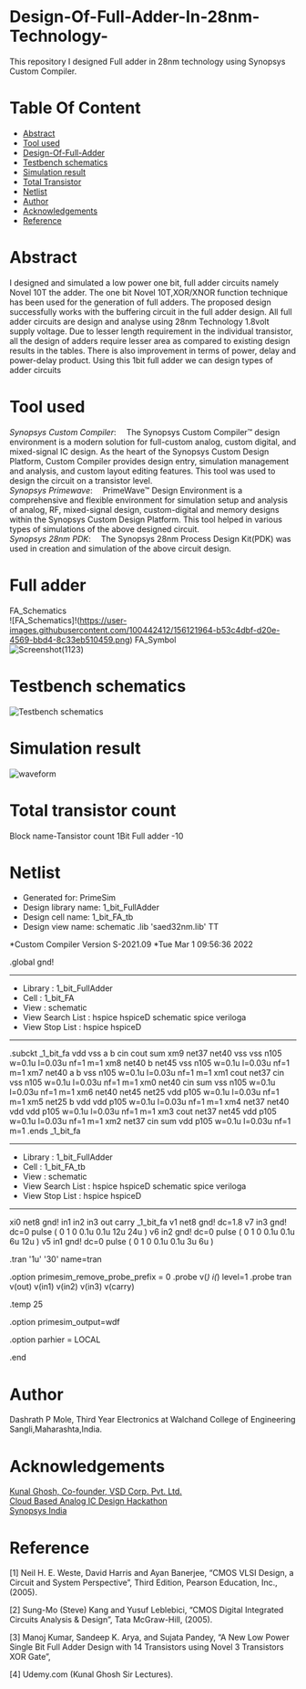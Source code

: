 # Design-Of-Full-Adder-In-28nm-Technology-

This repository I designed Full adder in 28nm technology using Synopsys Custom Compiler.

# Table Of Content <br/>
* [Abstract](https://github.com/DashrathMole/Design-Of-Full-Adder/edit/main/README.md#abstract-)<br/>
* [Tool used](https://github.com/DashrathMole/Design-Of-Full-Adder/edit/main/README.md#tool-used)<br/>
* [Design-Of-Full-Adder](https://github.com/DashrathMole/Design-Of-Full-Adder/edit/main/README.md#Design-Of-Full-Adder)<br/>
* [Testbench schematics ](https://github.com/DashrathMole/Design-Of-Full-Adder/edit/main/README.md#Testbench-schematics)<br/>
* [Simulation result](https://github.com/DashrathMole/Design-Of-Full-Adder-In-28nm-Technology/edit/main/README.md#simulation-result)<br/>
* [Total Transistor ](https://github.com/DashrathMole/Design-Of-Full-Adder-In-28nm-Technology/blob/main/README.md#transistor-count-for-each-block)   <br/>
* [Netlist](https://github.com/DashrathMole/Design-Of-Full-Adder/edit/main/README.md#netlist)<br/>
* [Author](https://github.com/DashrathMole/Design-Of-Full-Adder/edit/main/README.md#author)<br/>
* [Acknowledgements](https://github.com/DashrathMole/Design-Of-Full-Adder/edit/main/README.md#acknowledgements-)<br/>
* [Reference](https://github.com/DashrathMole/Design-Of-Full-Adder/edit/main/README.md#reference-)<br/>
# Abstract <br/>
I designed and simulated a low power one bit, full adder circuits namely Novel 10T the adder.  The one bit Novel 10T,XOR/XNOR function technique has been used for the generation of full adders. The proposed design successfully works with the buffering circuit in the full adder design. All full adder circuits are design and analyse using 28nm Technology 1.8volt supply voltage. Due to lesser length requirement in the individual transistor, all the design of adders require lesser area as compared to existing design results in the tables. There is also improvement in terms of power, delay and power-delay product. Using  this 1bit  full adder we can design types of adder circuits 
# Tool used<br/>
*Synopsys Custom Compiler*:  The Synopsys Custom Compiler™ design environment is a modern solution for full-custom analog, custom digital, and mixed-signal IC design. As the heart of the Synopsys Custom Design Platform, Custom Compiler provides design entry, simulation management and analysis, and custom layout editing features. This tool was used to design the circuit on a transistor level.<br/>
*Synopsys Primewave*:  PrimeWave™ Design Environment is a comprehensive and flexible environment for simulation setup and analysis of analog, RF, mixed-signal design, custom-digital and memory designs within the Synopsys Custom Design Platform. This tool helped in various types of simulations of the above designed circuit.<br/>
*Synopsys 28nm PDK*:  The Synopsys 28nm Process Design Kit(PDK) was used in creation and simulation of the above circuit design.<br/>
# Full adder  <br/>
FA_Schematics<br/>
![FA_Schematics]!(https://user-images.githubusercontent.com/100442412/156121964-b53c4dbf-d20e-4569-bbd4-8c33eb510459.png)
FA_Symbol<br/>
![Screenshot(1123)](https://user-images.githubusercontent.com/100442412/156142944-2648b626-f11c-49f7-96c5-72d2e5414c44.png)
# Testbench schematics<br/>
![Testbench schematics](https://user-images.githubusercontent.com/100442412/156143060-a6331bdf-723a-44c0-a4ab-39ac6cf8f1d0.png)
# Simulation result<br/>
![waveform](https://user-images.githubusercontent.com/100442412/156143133-e64dc6e6-280b-49ae-8b29-63d5800247f9.png)
# Total transistor count<br/>
Block name-Tansistor count
1Bit Full adder -10
# Netlist<br/>
*  Generated for: PrimeSim
*  Design library name: 1_bit_FullAdder
*  Design cell name: 1_bit_FA_tb
*  Design view name: schematic
.lib 'saed32nm.lib' TT

*Custom Compiler Version S-2021.09
*Tue Mar  1 09:56:36 2022

.global gnd!
********************************************************************************
* Library          : 1_bit_FullAdder
* Cell             : 1_bit_FA
* View             : schematic
* View Search List : hspice hspiceD schematic spice veriloga
* View Stop List   : hspice hspiceD
********************************************************************************
.subckt _1_bit_fa vdd vss a b cin cout sum
xm9 net37 net40 vss vss n105 w=0.1u l=0.03u nf=1 m=1
xm8 net40 b net45 vss n105 w=0.1u l=0.03u nf=1 m=1
xm7 net40 a b vss n105 w=0.1u l=0.03u nf=1 m=1
xm1 cout net37 cin vss n105 w=0.1u l=0.03u nf=1 m=1
xm0 net40 cin sum vss n105 w=0.1u l=0.03u nf=1 m=1
xm6 net40 net45 net25 vdd p105 w=0.1u l=0.03u nf=1 m=1
xm5 net25 b vdd vdd p105 w=0.1u l=0.03u nf=1 m=1
xm4 net37 net40 vdd vdd p105 w=0.1u l=0.03u nf=1 m=1
xm3 cout net37 net45 vdd p105 w=0.1u l=0.03u nf=1 m=1
xm2 net37 cin sum vdd p105 w=0.1u l=0.03u nf=1 m=1
.ends _1_bit_fa

********************************************************************************
* Library          : 1_bit_FullAdder
* Cell             : 1_bit_FA_tb
* View             : schematic
* View Search List : hspice hspiceD schematic spice veriloga
* View Stop List   : hspice hspiceD
********************************************************************************
xi0 net8 gnd! in1 in2 in3 out carry _1_bit_fa
v1 net8 gnd! dc=1.8
v7 in3 gnd! dc=0 pulse ( 0 1 0 0.1u 0.1u 12u 24u )
v6 in2 gnd! dc=0 pulse ( 0 1 0 0.1u 0.1u 6u 12u )
v5 in1 gnd! dc=0 pulse ( 0 1 0 0.1u 0.1u 3u 6u )

.tran '1u' '30' name=tran

.option primesim_remove_probe_prefix = 0
.probe v(*) i(*) level=1
.probe tran v(out) v(in1) v(in2) v(in3) v(carry)

.temp 25

.option primesim_output=wdf


.option parhier = LOCAL

.end
# Author<br/>
Dashrath P Mole, Third Year Electronics at Walchand College of Engineering Sangli,Maharashta,India.
# Acknowledgements <br/>
[Kunal Ghosh, Co-founder, VSD Corp. Pvt. Ltd.](https://www.linkedin.com/in/kunal-ghosh-vlsisystemdesign-com-28084836/)<br/>
[Cloud Based Analog IC Design Hackathon](https://www.iith.ac.in/events/2022/02/15/Cloud-Based-Analog-IC-Design-Hackathon/)<br/>
[Synopsys India](https://www.synopsys.com/)<br/>
# Reference <br/>
[1]	Neil H. E. Weste, David Harris and Ayan Banerjee, “CMOS VLSI Design, a Circuit and System Perspective”, 
    Third Edition, Pearson Education, Inc., (2005).
   
 [2]	Sung-Mo (Steve) Kang and Yusuf Leblebici, “CMOS 
      Digital Integrated Circuits Analysis & Design”, Tata McGraw-Hill, (2005). 
      
[3]	Manoj Kumar, Sandeep K. Arya, and Sujata Pandey, “A New Low Power Single Bit Full Adder Design with 14 Transistors using Novel 3 Transistors XOR Gate”,

[4] Udemy.com (Kunal Ghosh Sir Lectures).





